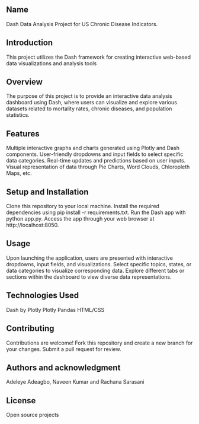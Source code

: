 

## Name
Dash Data Analysis Project for US Chronic Disease Indicators.

## Introduction
This project utilizes the Dash framework for creating interactive web-based data visualizations and analysis tools

## Overview
The purpose of this project is to provide an interactive data analysis dashboard using Dash, where users can visualize and explore various datasets related to mortality rates, chronic diseases, and population statistics.

## Features
Multiple interactive graphs and charts generated using Plotly and Dash components.
User-friendly dropdowns and input fields to select specific data categories.
Real-time updates and predictions based on user inputs.
Visual representation of data through Pie Charts, Word Clouds, Chloropleth Maps, etc.

## Setup and Installation
Clone this repository to your local machine.
Install the required dependencies using pip install -r requirements.txt.
Run the Dash app with python app.py.
Access the app through your web browser at http://localhost:8050.

## Usage
Upon launching the application, users are presented with interactive dropdowns, input fields, and visualizations.
Select specific topics, states, or data categories to visualize corresponding data.
Explore different tabs or sections within the dashboard to view diverse data representations.

## Technologies Used
Dash by Plotly
Plotly
Pandas
HTML/CSS

## Contributing
Contributions are welcome! Fork this repository and create a new branch for your changes. Submit a pull request for review.

## Authors and acknowledgment
Adeleye Adeagbo, Naveen Kumar and Rachana Sarasani

## License
Open source projects

